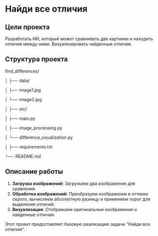 # Найди все отличия

## Цели проекта
Разработать ИИ, который может сравнивать две картинки и находить отличия между ними. Визуализировать найденные отличия.

## Структура проекта
find_differences/

│
├── data/

│   ├── image1.jpg

│   └── image2.jpg

│
├── src/

│   ├── main.py

│   ├── image_processing.py

│   └── difference_visualization.py

│
├── requirements.txt

└── README.md



## Описание работы
1. **Загрузка изображений**: Загружаем два изображения для сравнения.
2. **Обработка изображений**: Преобразуем изображения в оттенки серого, вычисляем абсолютную разницу и применяем порог для выделения отличий.
3. **Визуализация**: Отображаем оригинальные изображения и найденные отличия.

Этот проект предоставляет базовую реализацию задачи "Найди все отличия".